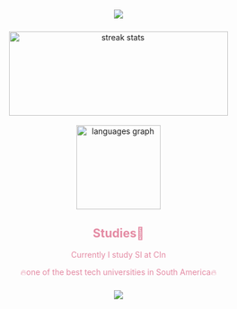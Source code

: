<h1 align="center">
    <img src="https://readme-typing-svg.herokuapp.com?font=Amatic+SC&size=33&duration=1500&pause=1000&color=E48AA3&background=74CCEA00&center=true&vCenter=true&random=false&width=435&lines=Hi+There%F0%9F%91%8A!+I'm+Matheus+Pessoa!...;...and+i'm+software+engeneer💻" />
</h1>

###

<div align="center">
<img width=390 src="https://github-readme-streak-stats-salesp07.vercel.app/?user=matheusopessoa&count_private=false&theme=dracula&border_radius=10" height="150" alt="streak stats"/>
</div>
<br>
<div align="center">
  <img src="https://github-readme-stats.vercel.app/api/top-langs?username=matheusopessoa&locale=en&hide_title=false&layout=compact&card_width=320&langs_count=5&theme=dracula&border_radius=10" height="150" alt="languages graph"  />
</div>

<h2 align="center" style="color: #e48aa3;">Studies📕</h2>
<p align="center" style="color: #e48aa3;">Currently I study SI at CIn</p>
<p align="center" style="color: #e48aa3;">🔥one of the best tech universities in South America🔥</p>

<h3 align="center">
    <img src="https://readme-typing-svg.herokuapp.com?font=Amatic+SC&size=33&duration=1500&pause=1000&color=E48AA3&background=74CCEA00&center=true&vCenter=true&random=false&width=435&lines=Thanks+for+visiting!...+%F0%9F%91%8B;Shoot+me+a+message+on+Linkedin!+👉...;...matheuspessoadev">
</h3>


